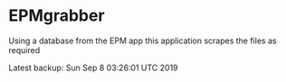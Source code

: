 # EPMgrabber
Using a database from the EPM app this application scrapes the files as required


Latest backup: Sun Sep 8 03:26:01 UTC 2019

